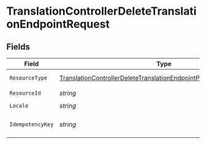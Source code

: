 # TranslationControllerDeleteTranslationEndpointRequest


## Fields

| Field                                                                                                                                                               | Type                                                                                                                                                                | Required                                                                                                                                                            | Description                                                                                                                                                         |
| ------------------------------------------------------------------------------------------------------------------------------------------------------------------- | ------------------------------------------------------------------------------------------------------------------------------------------------------------------- | ------------------------------------------------------------------------------------------------------------------------------------------------------------------- | ------------------------------------------------------------------------------------------------------------------------------------------------------------------- |
| `ResourceType`                                                                                                                                                      | [TranslationControllerDeleteTranslationEndpointPathParamResourceType](../../Models/Requests/TranslationControllerDeleteTranslationEndpointPathParamResourceType.md) | :heavy_check_mark:                                                                                                                                                  | Resource type                                                                                                                                                       |
| `ResourceId`                                                                                                                                                        | *string*                                                                                                                                                            | :heavy_check_mark:                                                                                                                                                  | Resource ID                                                                                                                                                         |
| `Locale`                                                                                                                                                            | *string*                                                                                                                                                            | :heavy_check_mark:                                                                                                                                                  | Locale code                                                                                                                                                         |
| `IdempotencyKey`                                                                                                                                                    | *string*                                                                                                                                                            | :heavy_minus_sign:                                                                                                                                                  | A header for idempotency purposes                                                                                                                                   |
